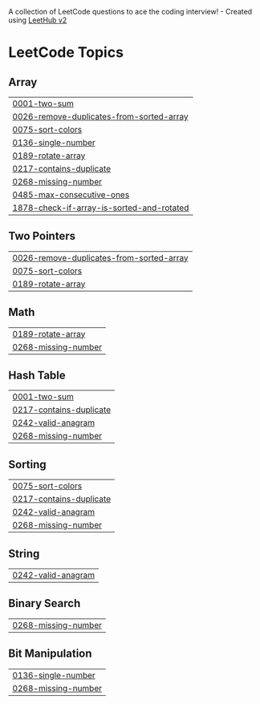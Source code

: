 A collection of LeetCode questions to ace the coding interview! - Created using [LeetHub v2](https://github.com/arunbhardwaj/LeetHub-2.0)
<!---LeetCode Topics Start-->
# LeetCode Topics
## Array
|  |
| ------- |
| [0001-two-sum](https://github.com/rahul43177/Leetcode/tree/master/0001-two-sum) |
| [0026-remove-duplicates-from-sorted-array](https://github.com/rahul43177/Leetcode/tree/master/0026-remove-duplicates-from-sorted-array) |
| [0075-sort-colors](https://github.com/rahul43177/Leetcode/tree/master/0075-sort-colors) |
| [0136-single-number](https://github.com/rahul43177/Leetcode/tree/master/0136-single-number) |
| [0189-rotate-array](https://github.com/rahul43177/Leetcode/tree/master/0189-rotate-array) |
| [0217-contains-duplicate](https://github.com/rahul43177/Leetcode/tree/master/0217-contains-duplicate) |
| [0268-missing-number](https://github.com/rahul43177/Leetcode/tree/master/0268-missing-number) |
| [0485-max-consecutive-ones](https://github.com/rahul43177/Leetcode/tree/master/0485-max-consecutive-ones) |
| [1878-check-if-array-is-sorted-and-rotated](https://github.com/rahul43177/Leetcode/tree/master/1878-check-if-array-is-sorted-and-rotated) |
## Two Pointers
|  |
| ------- |
| [0026-remove-duplicates-from-sorted-array](https://github.com/rahul43177/Leetcode/tree/master/0026-remove-duplicates-from-sorted-array) |
| [0075-sort-colors](https://github.com/rahul43177/Leetcode/tree/master/0075-sort-colors) |
| [0189-rotate-array](https://github.com/rahul43177/Leetcode/tree/master/0189-rotate-array) |
## Math
|  |
| ------- |
| [0189-rotate-array](https://github.com/rahul43177/Leetcode/tree/master/0189-rotate-array) |
| [0268-missing-number](https://github.com/rahul43177/Leetcode/tree/master/0268-missing-number) |
## Hash Table
|  |
| ------- |
| [0001-two-sum](https://github.com/rahul43177/Leetcode/tree/master/0001-two-sum) |
| [0217-contains-duplicate](https://github.com/rahul43177/Leetcode/tree/master/0217-contains-duplicate) |
| [0242-valid-anagram](https://github.com/rahul43177/Leetcode/tree/master/0242-valid-anagram) |
| [0268-missing-number](https://github.com/rahul43177/Leetcode/tree/master/0268-missing-number) |
## Sorting
|  |
| ------- |
| [0075-sort-colors](https://github.com/rahul43177/Leetcode/tree/master/0075-sort-colors) |
| [0217-contains-duplicate](https://github.com/rahul43177/Leetcode/tree/master/0217-contains-duplicate) |
| [0242-valid-anagram](https://github.com/rahul43177/Leetcode/tree/master/0242-valid-anagram) |
| [0268-missing-number](https://github.com/rahul43177/Leetcode/tree/master/0268-missing-number) |
## String
|  |
| ------- |
| [0242-valid-anagram](https://github.com/rahul43177/Leetcode/tree/master/0242-valid-anagram) |
## Binary Search
|  |
| ------- |
| [0268-missing-number](https://github.com/rahul43177/Leetcode/tree/master/0268-missing-number) |
## Bit Manipulation
|  |
| ------- |
| [0136-single-number](https://github.com/rahul43177/Leetcode/tree/master/0136-single-number) |
| [0268-missing-number](https://github.com/rahul43177/Leetcode/tree/master/0268-missing-number) |
<!---LeetCode Topics End-->